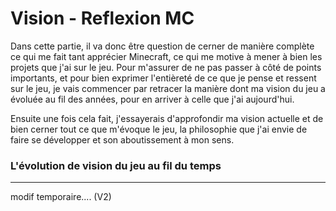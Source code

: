 # Vision - Reflexion MC

Dans cette partie, il va donc être question de cerner de manière complète ce qui me fait tant apprécier Minecraft, ce qui me motive à mener à bien les projets que j'ai sur le jeu. 
Pour m'assurer de ne pas passer à côté de points importants, et pour bien exprimer l'entièreté de ce que je pense et ressent sur le jeu, je vais commencer par retracer la manière dont ma vision du jeu a évoluée au fil des années, pour en arriver à celle que j'ai aujourd'hui.

Ensuite une fois cela fait, j'essayerais d'approfondir ma vision actuelle et de bien cerner tout ce que m'évoque le jeu, la philosophie que j'ai envie de faire se développer et son aboutissement à mon sens. 


### L'évolution de vision du jeu au fil du temps
---

modif temporaire.... (V2)
